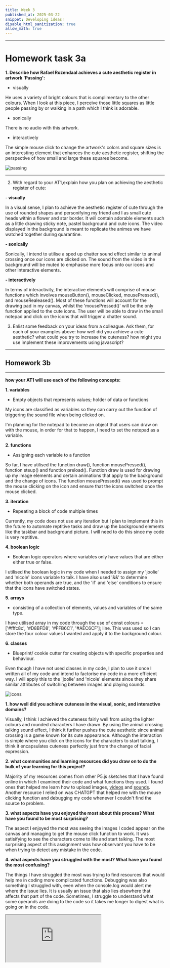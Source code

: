 ```yaml
---
title: Week 3
published_at: 2025-03-22
snippet: Developing ideas!
disable_html_sanitization: true
allow_math: true
---
```

---
# Homework task 3a

**1. Describe how Rafael Rozendaal achieves a cute aesthetic register in artwork 'Passing':** 


   - visually

He uses a variety of bright colours that is complimentary to the other colours. When I look at this piece, I perceive those little squares as little people passing by or walking in a path which I think is adorable.   

   - sonically

There is no audio with this artwork.

   - interactively

The simple mouse click to change the artwork's colors and square sizes is an interesting element that enhances the cute aesthetic register, shifting the perspective of how small and large these squares become.


![passing](Pictures/passing.png)

---
2. With regard to your AT1,explain how you plan on achieving the aesthetic register of cute:

**- visually**

   In a visual sense, I plan to achieve the aesthetic register of cute through the use of rounded shapes and personifying my friend and I as small cute heads within a flower and star border. It will contain adorable elements such as a little drawing sticky note, pastel background and cute icons. The video displayed in the background is meant to replicate the animes we have watched together during quarantine.

**- sonically**

   Sonically, I intend to utilise a sped up chatter sound effect similar to animal crossing once our icons are clicked on. The sound from the video in the background will be muted to emphasise more focus onto our icons and other interactive elements.

**- interactively**

In terms of interactivity, the interactive elements will comprise of mouse functions which involves mouseButton(), mouseClicked, mousePressed(), and mouseRealeased(). Most of these functions will account for the drawing pad in my canvas, whilst the 'mousePressed()' will be the only function applied to the cute icons. The user will be able to draw in the small notepad and click on the icons that will trigger a chatter sound.

3. Enlist some feedback on your ideas from a colleague. Ask them, for each of your examples above:
   how well did you achieve a cute aesthetic?
   what could you try to increase the cuteness?
   how might you use implement these improvements using javascript?


---
## Homework 3b
---

**how your AT1 will use each of the following concepts:**

**1. variables**
- Empty objects that represents values; holder of data or functions

My icons are classified as variables so they can carry out the function of triggering the sound file when being clicked on.

I'm planning for the notepad to become an object that users can draw on with the mouse, in order for that to happen, I need to set the notepad as a variable. 

**2. functions**
- Assigning each variable to a function

So far, I have utilised the function draw(), function mousePressed(), function steup() and function preload(). Function draw is used for drawing up my image elements and certain animations that apply to the background and the change of icons. The function mousePressed() was used to prompt the mouse clicking on the icon and ensure that the icons switched once the mouse clicked.

**3. iteration**
- Repeating a block of code multiple times

Currently, my code does not use any iteration but I plan to implement this in the future to automate reptitive tasks and draw up the background elements like the taskbar and background picture. I will need to do this since my code is very reptitive.

**4. boolean logic**
- Boolean logic operators where variables only have values that are either either true or false.

I utilised the boolean logic in my code when I needed to assign my 'joolie' and 'nicole' icons variable to talk. I have also used '&&' to determine whether both operands are true, and the 'if' and 'else' conditions to ensure that the icons have switched states. 

**5. arrays**
- consisting of a collection of elements, values and variables of the same type.

I have utilised array in my code through the use of const colours = ['#fffc8c', '#D8BFD8', '#FFB6C1', '#AEC6CF']; line. This was used so I can store the four colour values I wanted and apply it to the background colour.

**6. classes**
- Blueprint/ cookie cutter for creating objects with specific properties and behaviour. 

Even though I have not used classes in my code, I plan to use it once I written all of my code and intend to factorise my code in a more efficient way. I will apply this to the 'joolie' and 'nicole' elements since they share similar attributes of switching between images and playing sounds.

![icons](Pictures/ss3.png)


**1. how well did you achieve cuteness in the visual, sonic, and interactive domains?**

   Visually, I think I achieved the cuteness fairly well from using the lighter colours and rounded characters I have drawn. By using the animal crossing talking sound effect, I think it further pushes the cute aesthetic since animal crossing is a game known for its cute appearance. Although the interaction is simple where you click on the icons for the characters to start talking, I think it encapsulates cuteness perfectly just from the change of facial expression. 


**2. what communities and learning resources did you draw on to do the bulk of your learning for this project?**

   Majority of my resources comes from other P5.js sketches that I have found online in which I examined their code and what functions they used. I found ones that helped me learn how to upload images, [videos](https://editor.p5js.org/mai/sketches/SJJZiLLkz) and [sounds](https://editor.p5js.org/p5/sketches/Sound:_Load_and_Play_Sound). Another resource I relied on was CHATGPT that helped me with the mouse clicking function and debugging my code whenever I couldn't find the source to problem. 

**3. what aspects have you enjoyed the most about this process?  What have you found to be most surprising?**

   The aspect I enjoyed the most was seeing the images I coded appear on the canvas and managing to get the mouse click function to work. It was satisifying to see the characters come to life and start talking. The most surprising aspect of this assignment was how observant you have to be when trying to detect any mistake in the code.


**4. what aspects have you struggled with the most?  What have you found the most confusing?**

   The things I have struggled the most was trying to find resources that would help me in coding more complicated functions. Debugging was also something I struggled with, even when the console.log would alert me where the issue lies. It is usually an issue that also lies elsewhere that affects that part of the code. Sometimes, I struggle to understand what some operands are doing to the code so it takes me longer to digest what is going on in the code.  

 <iframe id="assignment1" src="https://editor.p5js.org/Julie-nguyen5960/full/yXEZpTcyF"></iframe>

<script type="module">

    const iframe  = document.getElementById (`assignment1`)
    iframe.width  = iframe.parentNode.scrollWidth
    iframe.height = iframe.width * 9 / 20 + 80


---
## Assignment progress
---
